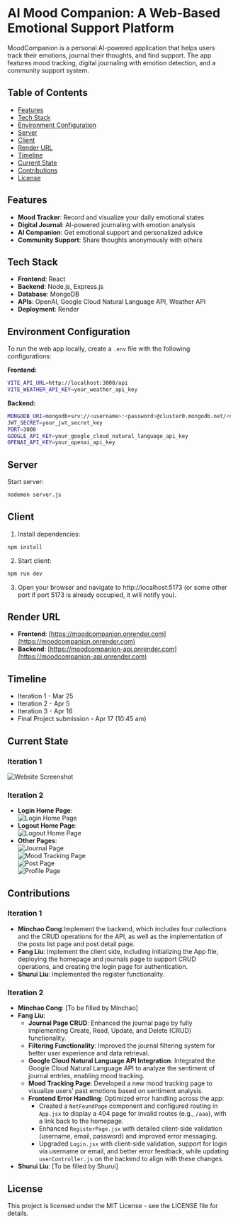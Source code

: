 # AI Mood Companion: A Web-Based Emotional Support Platform

MoodCompanion is a personal AI-powered application that helps users track their emotions, journal their thoughts, and find support. The app features mood tracking, digital journaling with emotion detection, and a community support system.

## Table of Contents

- [Features](#features)
- [Tech Stack](#tech-stack)
- [Environment Configuration](#environment-configuration)
- [Server](#server)
- [Client](#client)
- [Render URL](#render-url)
- [Timeline](#timeline)
- [Current State](#current-state)
- [Contributions](#contributions)
- [License](#license)

## Features

- **Mood Tracker**: Record and visualize your daily emotional states
- **Digital Journal**: AI-powered journaling with emotion analysis
- **AI Companion**: Get emotional support and personalized advice
- **Community Support**: Share thoughts anonymously with others

## Tech Stack
- **Frontend**: React  
- **Backend**: Node.js, Express.js  
- **Database**: MongoDB  
- **APIs**: OpenAI, Google Cloud Natural Language API, Weather API
- **Deployment**: Render  

## Environment Configuration
To run the web app locally, create a `.env` file with the following configurations:

**Frontend:**
```sh
VITE_API_URL=http://localhost:3000/api
VITE_WEATHER_API_KEY=your_weather_api_key
```

**Backend:**
```sh
MONGODB_URI=mongodb+srv://<username>:<password>@cluster0.mongodb.net/<dbname>?retryWrites=true&w=majority
JWT_SECRET=your_jwt_secret_key
PORT=3000
GOOGLE_API_KEY=your_google_cloud_natural_language_api_key
OPENAI_API_KEY=your_openai_api_key
```

## Server
Start server:
```bash
nodemon server.js
```

## Client

1. Install dependencies:

```bash
npm install
```

2. Start client:

```bash
npm run dev
```

3. Open your browser and navigate to http://localhost:5173 (or some other port if port 5173 is already occupied, it will notify you).

## Render URL

- **Frontend**: [https://moodcompanion.onrender.com](https://moodcompanion.onrender.com)  
- **Backend**: [https://moodcompanion-api.onrender.com](https://moodcompanion-api.onrender.com)  

## Timeline
- Iteration 1 - Mar 25
- Iteration 2 - Apr 5
- Iteration 3 - Apr 16
- Final Project submission - Apr 17 (10:45 am)

## Current State

### Iteration 1
![Website Screenshot](readme_images/img-website.png)  

### Iteration 2
- **Login Home Page**:  
  ![Login Home Page](readme_images/Iteration2/login-home-page.png)  
- **Logout Home Page**:  
  ![Logout Home Page](readme_images/Iteration2/logout-home-page.png)  
- **Other Pages**:  
  ![Journal Page](readme_images/Iteration2/journal-page.png)  
  ![Mood Tracking Page](readme_images/Iteration2/mood-tracking-page.png)  
  ![Post Page](readme_images/Iteration2/post-page.png)  
  ![Profile Page](readme_images/Iteration2/profile-page.png)  

## Contributions
### Iteration 1
- **Minchao Cong**:Implement the backend, which includes four collections and the CRUD operations for the API, as well as the implementation of the posts list page and post detail page.
- **Fang Liu**: Implement the client side, including initializing the App file, deploying the homepage and journals page to support CRUD operations, and creating the login page for authentication.
- **Shurui Liu**: Implemented the register functionality.
### Iteration 2
- **Minchao Cong**: [To be filled by Minchao]  
- **Fang Liu**:  
  - **Journal Page CRUD**: Enhanced the journal page by fully implementing Create, Read, Update, and Delete (CRUD) functionality.  
  - **Filtering Functionality**: Improved the journal filtering system for better user experience and data retrieval.  
  - **Google Cloud Natural Language API Integration**: Integrated the Google Cloud Natural Language API to analyze the sentiment of journal entries, enabling mood tracking.  
  - **Mood Tracking Page**: Developed a new mood tracking page to visualize users’ past emotions based on sentiment analysis.  
  - **Frontend Error Handling**: Optimized error handling across the app:  
    - Created a `NotFoundPage` component and configured routing in `App.jsx` to display a 404 page for invalid routes (e.g., `/aaa`), with a link back to the homepage.  
    - Enhanced `RegisterPage.jsx` with detailed client-side validation (username, email, password) and improved error messaging.  
    - Upgraded `Login.jsx` with client-side validation, support for login via username or email, and better error feedback, while updating `userController.js` on the backend to align with these changes.  
- **Shurui Liu**: [To be filled by Shurui]  


## License

This project is licensed under the MIT License - see the LICENSE file for details.